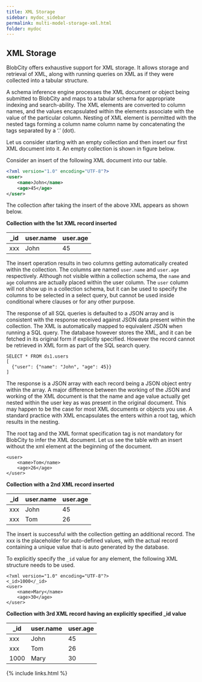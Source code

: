 ```yaml
---
title: XML Storage
sidebar: mydoc_sidebar
permalink: multi-model-storage-xml.html
folder: mydoc
---
```


## XML Storage

BlobCity offers exhaustive support for XML storage. It allows storage and retrieval of XML, along with running queries on XML as if they were collected into a tabular structure.

A schema inference engine processes the XML document or object being submitted to BlobCity and maps to a tabular schema for appropriate indexing and search-ability. The XML elements are converted to column names, and the values encapsulated within the elements associate with the value of the particular column. Nesting of XML element is permitted with the nested tags forming a column name column name by concatenating the tags separated by a ‘.’ (dot).

Let us consider starting with an empty collection and then insert our first XML document into it. An empty collection is shown in figure below.

Consider an insert of the following XML document into our table.

```xml
<?xml version="1.0" encoding="UTF-8"?>
<user>
    <name>John</name>
    <age>45</age>
</user>
```

The collection after taking the insert of the above XML appears as shown below.

**Collection with the 1st XML record inserted**

_id | user.name | user.age
----|----|----|
xxx | John | 45

The insert operation results in two columns getting automatically created within the collection. The columns are named `user.name` and `user.age` respectively. Although not visible within a collection schema, the `name` and `age` columns are actually placed within the user column. The `user` column will not show up in a collection schema, but it can be used to specify the columns to be selected in a select query, but cannot be used inside conditional where clauses or for any other purpose.

The response of all SQL queries is defaulted to a JSON array and is consistent with the response received against JSON data present within the collection. The XML is automatically mapped to equivalent JSON when running a SQL query. The database however stores the XML, and it can be fetched in its original form if explicitly specified. However the record cannot be retrieved in XML form as part of the SQL search query.

```
SELECT * FROM ds1.users
[
  {"user": {"name": "John", "age": 45}}
]
```

The response is a JSON array with each record being a JSON object entry within the array. A major difference between the working of the JSON and working of the XML document is that the name and age value actually get nested within the user key as was present in the original document. This may happen to be the case for most XML documents or objects you use. A standard practice with XML encapsulates the enters within a root tag, which results in the nesting.

The root tag and the XML format specification tag is not mandatory for BlobCity to infer the XML document. Let us see the table with an insert without the xml element at the beginning of the document.

```
<user>
    <name>Tom</name>
    <age>26</age>
</user>
```

**Collection with a 2nd XML record inserted**

_id | user.name | user.age
----|----|----|
xxx | John | 45
xxx | Tom | 26

The insert is successful with the collection getting an additional record. The xxx is the placeholder for auto-defined values, with the actual record containing a unique value that is auto generated by the database.

To explicitly specify the `_id` value for any element, the following XML structure needs to be used.

```
<?xml version="1.0" encoding="UTF-8"?>
<_id>1000</_id>
<user>
    <name>Mary</name>
    <age>30</age>
</user>
```

**Collection with 3rd XML record having an explicitly specified _id value**

_id | user.name | user.age
----|----|----|
xxx | John | 45
xxx | Tom | 26
1000 | Mary | 30



{% include links.html %}
